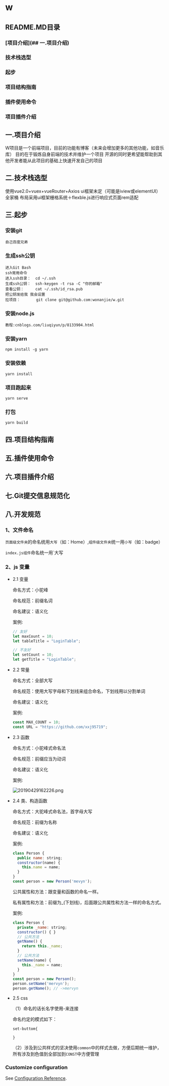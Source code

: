 # w
## README.MD目录
### [项目介绍](## 一.项目介绍)
### 技术栈选型
### 起步
### 项目结构指南
### 插件使用命令
### 项目插件介绍
### 
## 一.项目介绍
W项目是一个前端项目，目前的功能有博客（未来会增加更多的其他功能，如音乐库）
目的在于锻炼自身前端的技术并维护一个项目
开源的同时更希望能帮助到其他开发者能从此项目的基础上快速开发自己的项目

## 二.技术栈选型
使用vue2.0+vuex+vueRouter+Axios ui框架未定（可能是iview或elementUI）全家桶
布局采用ui框架栅格系统＋flexble.js进行响应式页面rem适配

## 三.起步
### 安装git
```
自己百度兄弟
```
### 生成ssh公钥
```
进入Git Bash 
ssh常用命令
进入ssh目录：  cd ~/.ssh
生成ssh公钥：  ssh-keygen -t rsa -C "你的邮箱"
查看公钥：     cat ~/.ssh/id_rsa.pub
把公钥发给我 我会设置
拉项目：       git clone git@github.com:wonanjie/w.git
```
### 安装node.js
```
教程:cnblogs.com/liuqiyun/p/8133904.html
```
### 安装yarn
```
npm install -g yarn
```
### 安装依赖
```
yarn install
```
### 项目跑起来
```
yarn serve
```
### 打包
```
yarn build
```
## 四.项目结构指南
## 五.插件使用命令
## 六.项目插件介绍
## 七.Git提交信息规范化
## 八.开发规范
### 1、文件命名

`页面级文件夹`的命名统用`大写`（如：Home）,`组件级文件夹`统一用`小写`（如：badge）

`index.js组件`命名统一用`大写
### 2、js 变量
- 2.1 变量

  命名方式：小驼峰

  命名规范：前缀名词

  命名建议：语义化

  案例:

  ```js
  // 友好
  let maxCount = 10;
  let tableTitle = "LoginTable";

  // 不友好
  let setCount = 10;
  let getTitle = "LoginTable";
  ```

- 2.2 常量

  命名方式：全部大写

  命名规范：使用大写字母和下划线来组合命名，下划线用以分割单词

  命名建议：语义化

  案例:

  ```js
  const MAX_COUNT = 10;
  const URL = "https://github.com/xxj95719";
  ```

- 2.3 函数

  命名方式：小驼峰式命名法

  命名规范：前缀应当为动词

  命名建议：语义化

  案例:

  ![20190429162226.png](https://i.loli.net/2019/04/29/5cc6b4434c933.png)

- 2.4 类、构造函数

  命名方式：大驼峰式命名法，首字母大写

  命名规范：前缀为名称

  命名建议：语义化

  案例:

  ```js
  class Person {
    public name: string;
    constructor(name) {
      this.name = name;
    }
  }
  const person = new Person('mevyn');
  ```

  公共属性和方法：跟变量和函数的命名一样。

  私有属性和方法：前缀为\_(下划线)，后面跟公共属性和方法一样的命名方式。

  案例:

  ```js
  class Person {
    private _name: string;
    constructor() { }
    // 公共方法
    getName() {
      return this._name;
    }
    // 公共方法
    setName(name) {
      this._name = name;
    }
  }
  const person = new Person();
  person.setName('mervyn');
  person.getName(); // ->mervyn
  ```

- 2.5 css

  （1）命名的话长名字使用-来连接

  命名约定的模式如下：

  ```
  set-buttom{
	  
  }
  ```

  （2）涉及到公共样式的坚决使用`common`中的样式去做，方便后期统一维护，所有涉及到色值到全部加到`CONST`中方便管理

### Customize configuration
See [Configuration Reference](https://cli.vuejs.org/config/).
